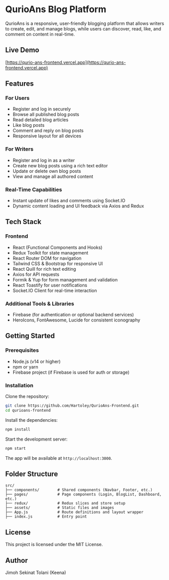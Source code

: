 # QurioAns Blog Platform

QurioAns is a responsive, user-friendly blogging platform that allows writers to create, edit, and manage blogs, while users can discover, read, like, and comment on content in real-time.

## Live Demo

[https://qurio-ans-frontend.vercel.app](https://qurio-ans-frontend.vercel.app)

## Features

### For Users
- Register and log in securely
- Browse all published blog posts
- Read detailed blog articles
- Like blog posts
- Comment and reply on blog posts
- Responsive layout for all devices

### For Writers
- Register and log in as a writer
- Create new blog posts using a rich text editor
- Update or delete own blog posts
- View and manage all authored content

### Real-Time Capabilities
- Instant update of likes and comments using Socket.IO
- Dynamic content loading and UI feedback via Axios and Redux

## Tech Stack

### Frontend
- React (Functional Components and Hooks)
- Redux Toolkit for state management
- React Router DOM for navigation
- Tailwind CSS & Bootstrap for responsive UI
- React Quill for rich text editing
- Axios for API requests
- Formik & Yup for form management and validation
- React Toastify for user notifications
- Socket.IO Client for real-time interaction

### Additional Tools & Libraries
- Firebase (for authentication or optional backend services)
- HeroIcons, FontAwesome, Lucide for consistent iconography

## Getting Started

### Prerequisites
- Node.js (v14 or higher)
- npm or yarn
- Firebase project (if Firebase is used for auth or storage)

### Installation

Clone the repository:

```bash
git clone https://github.com/Hartoley/QurioAns-Frontend.git
cd qurioans-frontend
````

Install the dependencies:

```bash
npm install
```

Start the development server:

```bash
npm start
```

The app will be available at `http://localhost:3000`.

## Folder Structure

```
src/
├── components/        # Shared components (Navbar, Footer, etc.)
├── pages/             # Page components (Login, BlogList, Dashboard, etc.)
├── redux/             # Redux slices and store setup
├── assets/            # Static files and images
├── App.js             # Route definitions and layout wrapper
├── index.js           # Entry point
```

## License

This project is licensed under the MIT License.

## Author

Jimoh Sekinat Tolani (Keena)

```

